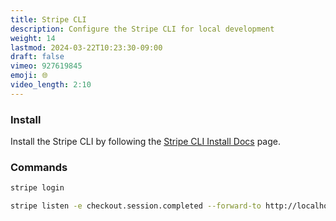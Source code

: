 ```yaml
---
title: Stripe CLI
description: Configure the Stripe CLI for local development
weight: 14
lastmod: 2024-03-22T10:23:30-09:00
draft: false
vimeo: 927619845
emoji: 🌐
video_length: 2:10
---
```


### Install

Install the Stripe CLI by following the [Stripe CLI Install Docs](https://stripe.com/docs/stripe-cli) page.

### Commands

```bash
stripe login

stripe listen -e checkout.session.completed --forward-to http://localhost:3000/webhook 
```




